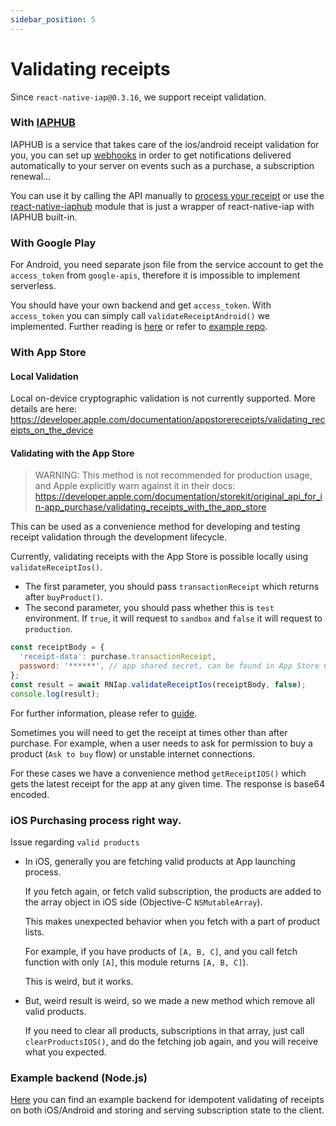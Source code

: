 ```yaml
---
sidebar_position: 5
---
```


# Validating receipts

Since `react-native-iap@0.3.16`, we support receipt validation.

### With [IAPHUB](https://www.iaphub.com)

IAPHUB is a service that takes care of the ios/android receipt validation for you, you can set up [webhooks](https://dashboard.iaphub.com/documentation/webhook) in order to get notifications delivered automatically to your server on events such as a purchase, a subscription renewal...

You can use it by calling the API manually to [process your receipt](https://dashboard.iaphub.com/documentation/api/post-receipt) or use the [react-native-iaphub](https://github.com/iaphub/react-native-iaphub) module that is just a wrapper of react-native-iap with IAPHUB built-in.

### With Google Play

For Android, you need separate json file from the service account to get the
`access_token` from `google-apis`, therefore it is impossible to implement serverless.

You should have your own backend and get `access_token`.
With `access_token` you can simply call `validateReceiptAndroid()` we implemented.
Further reading is [here](https://stackoverflow.com/questions/35127086) or refer to [example repo](https://github.com/Bang9/android-get-access-token-example).

### With App Store

#### Local Validation

Local on-device cryptographic validation is not currently supported. More details are here: https://developer.apple.com/documentation/appstorereceipts/validating_receipts_on_the_device

#### Validating with the App Store

> WARNING: This method is not recommended for production usage, and Apple explicitly warn against it in their docs: https://developer.apple.com/documentation/storekit/original_api_for_in-app_purchase/validating_receipts_with_the_app_store

This can be used as a convenience method for developing and testing receipt validation through the development lifecycle.

Currently, validating receipts with the App Store is possible locally using `validateReceiptIos()`.

- The first parameter, you should pass `transactionReceipt` which returns after `buyProduct()`.
- The second parameter, you should pass whether this is `test` environment.
  If `true`, it will request to `sandbox` and `false` it will request to `production`.

```javascript
const receiptBody = {
  'receipt-data': purchase.transactionReceipt,
  password: '******', // app shared secret, can be found in App Store Connect
};
const result = await RNIap.validateReceiptIos(receiptBody, false);
console.log(result);
```

For further information, please refer to [guide](https://developer.apple.com/library/content/releasenotes/General/ValidateAppStoreReceipt/Chapters/ValidateRemotely.html).

Sometimes you will need to get the receipt at times other than after purchase.
For example, when a user needs to ask for permission to buy a product (`Ask to buy`
flow) or unstable internet connections.

For these cases we have a convenience method `getReceiptIOS()` which gets
the latest receipt for the app at any given time. The response is base64 encoded.

### iOS Purchasing process right way.

Issue regarding `valid products`

- In iOS, generally you are fetching valid products at App launching process.

  If you fetch again, or fetch valid subscription, the products are added to
  the array object in iOS side (Objective-C `NSMutableArray`).

  This makes unexpected behavior when you fetch with a part of product lists.

  For example, if you have products of `[A, B, C]`, and you call fetch function
  with only `[A]`, this module returns `[A, B, C]`).

  This is weird, but it works.

- But, weird result is weird, so we made a new method which remove all valid products.

  If you need to clear all products, subscriptions in that array, just call
  `clearProductsIOS()`, and do the fetching job again, and you will receive what
  you expected.

### Example backend (Node.js)

[Here](https://github.com/mifi/in-app-subscription-example) you can find an example backend for idempotent validating of receipts on both iOS/Android and storing and serving subscription state to the client.
